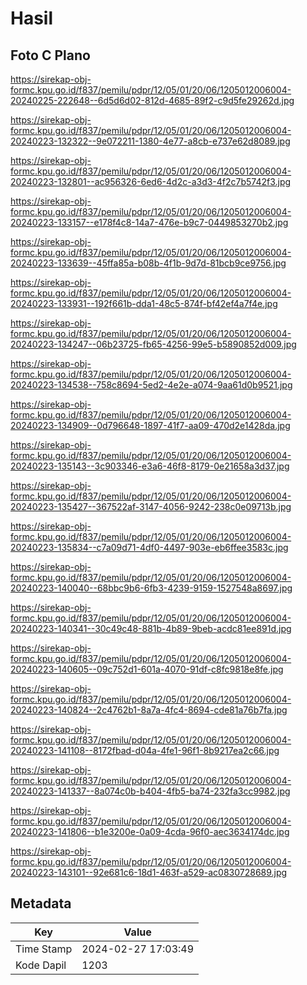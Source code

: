 # Hasil

## Foto C Plano

https://sirekap-obj-formc.kpu.go.id/f837/pemilu/pdpr/12/05/01/20/06/1205012006004-20240225-222648--6d5d6d02-812d-4685-89f2-c9d5fe29262d.jpg

https://sirekap-obj-formc.kpu.go.id/f837/pemilu/pdpr/12/05/01/20/06/1205012006004-20240223-132322--9e072211-1380-4e77-a8cb-e737e62d8089.jpg

https://sirekap-obj-formc.kpu.go.id/f837/pemilu/pdpr/12/05/01/20/06/1205012006004-20240223-132801--ac956326-6ed6-4d2c-a3d3-4f2c7b5742f3.jpg

https://sirekap-obj-formc.kpu.go.id/f837/pemilu/pdpr/12/05/01/20/06/1205012006004-20240223-133157--e178f4c8-14a7-476e-b9c7-0449853270b2.jpg

https://sirekap-obj-formc.kpu.go.id/f837/pemilu/pdpr/12/05/01/20/06/1205012006004-20240223-133639--45ffa85a-b08b-4f1b-9d7d-81bcb9ce9756.jpg

https://sirekap-obj-formc.kpu.go.id/f837/pemilu/pdpr/12/05/01/20/06/1205012006004-20240223-133931--192f661b-dda1-48c5-874f-bf42ef4a7f4e.jpg

https://sirekap-obj-formc.kpu.go.id/f837/pemilu/pdpr/12/05/01/20/06/1205012006004-20240223-134247--06b23725-fb65-4256-99e5-b5890852d009.jpg

https://sirekap-obj-formc.kpu.go.id/f837/pemilu/pdpr/12/05/01/20/06/1205012006004-20240223-134538--758c8694-5ed2-4e2e-a074-9aa61d0b9521.jpg

https://sirekap-obj-formc.kpu.go.id/f837/pemilu/pdpr/12/05/01/20/06/1205012006004-20240223-134909--0d796648-1897-41f7-aa09-470d2e1428da.jpg

https://sirekap-obj-formc.kpu.go.id/f837/pemilu/pdpr/12/05/01/20/06/1205012006004-20240223-135143--3c903346-e3a6-46f8-8179-0e21658a3d37.jpg

https://sirekap-obj-formc.kpu.go.id/f837/pemilu/pdpr/12/05/01/20/06/1205012006004-20240223-135427--367522af-3147-4056-9242-238c0e09713b.jpg

https://sirekap-obj-formc.kpu.go.id/f837/pemilu/pdpr/12/05/01/20/06/1205012006004-20240223-135834--c7a09d71-4df0-4497-903e-eb6ffee3583c.jpg

https://sirekap-obj-formc.kpu.go.id/f837/pemilu/pdpr/12/05/01/20/06/1205012006004-20240223-140040--68bbc9b6-6fb3-4239-9159-1527548a8697.jpg

https://sirekap-obj-formc.kpu.go.id/f837/pemilu/pdpr/12/05/01/20/06/1205012006004-20240223-140341--30c49c48-881b-4b89-9beb-acdc81ee891d.jpg

https://sirekap-obj-formc.kpu.go.id/f837/pemilu/pdpr/12/05/01/20/06/1205012006004-20240223-140605--09c752d1-601a-4070-91df-c8fc9818e8fe.jpg

https://sirekap-obj-formc.kpu.go.id/f837/pemilu/pdpr/12/05/01/20/06/1205012006004-20240223-140824--2c4762b1-8a7a-4fc4-8694-cde81a76b7fa.jpg

https://sirekap-obj-formc.kpu.go.id/f837/pemilu/pdpr/12/05/01/20/06/1205012006004-20240223-141108--8172fbad-d04a-4fe1-96f1-8b9217ea2c66.jpg

https://sirekap-obj-formc.kpu.go.id/f837/pemilu/pdpr/12/05/01/20/06/1205012006004-20240223-141337--8a074c0b-b404-4fb5-ba74-232fa3cc9982.jpg

https://sirekap-obj-formc.kpu.go.id/f837/pemilu/pdpr/12/05/01/20/06/1205012006004-20240223-141806--b1e3200e-0a09-4cda-96f0-aec3634174dc.jpg

https://sirekap-obj-formc.kpu.go.id/f837/pemilu/pdpr/12/05/01/20/06/1205012006004-20240223-143101--92e681c6-18d1-463f-a529-ac0830728689.jpg


## Metadata

| Key        | Value               |
| ---------- | ------------------- |
| Time Stamp | 2024-02-27 17:03:49 |
| Kode Dapil | 1203                |



